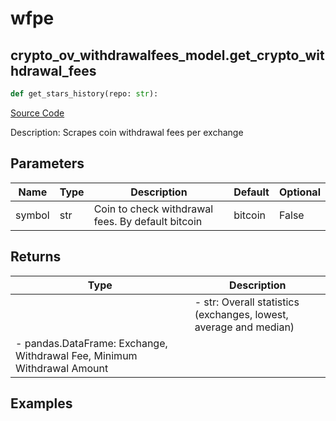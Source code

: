 # wfpe

## crypto_ov_withdrawalfees_model.get_crypto_withdrawal_fees

```python
def get_stars_history(repo: str):
```
[Source Code](https://github.com/OpenBB-finance/OpenBBTerminal/tree/main/openbb_terminal/cryptocurrency/overview/withdrawalfees_model.py#L208)

Description: Scrapes coin withdrawal fees per exchange

## Parameters

| Name | Type | Description | Default | Optional |
| ---- | ---- | ----------- | ------- | -------- |
| symbol | str | Coin to check withdrawal fees. By default bitcoin | bitcoin | False |

## Returns

| Type | Description |
| ---- | ----------- |
|  | - str:              Overall statistics (exchanges, lowest, average and median)
- pandas.DataFrame: Exchange, Withdrawal Fee, Minimum Withdrawal Amount |

## Examples

